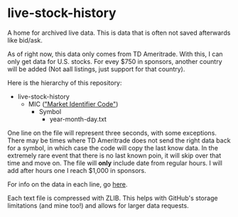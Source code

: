 # live-stock-history
A home for archived live data. This is data that is often not saved afterwards like bid/ask. 

As of right now, this data only comes from TD Ameritrade. With this, I can only get data for U.S. stocks. For evey $750 in sponsors, another country will be added (Not aall listings, just support for that country). 

Here is the hierarchy of this repository:

* live-stock-history
  * MIC (["Market Identifier Code"](https://www.iso20022.org/market-identifier-codes))
    * Symbol
      * year-month-day.txt

One line on the file will represent three seconds, with some exceptions. There may be times where TD Ameritrade does not send the right data back for a symbol, in which case the code will copy the last know data. In the extremely rare event that there is no last known poin, it will skip over that time and move on. The file will __only__ include date from regular hours. I will add after hours one I reach $1,000 in sponsors. 

For info on the data in each line, go [here](https://developer.tdameritrade.com/quotes/apis/get/marketdata/%7Bsymbol%7D/quotes).

Each text file is compressed with ZLIB. This helps with GitHub's storage limitations (and mine too!) and allows for larger data requests. 
